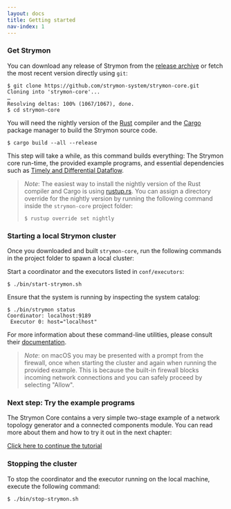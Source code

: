 ```yaml
---
layout: docs
title: Getting started
nav-index: 1
---
```


### Get Strymon

You can download any release of Strymon from the [release archive](/download) or
fetch the most recent version directly using `git`:

```terminal
$ git clone https://github.com/strymon-system/strymon-core.git
Cloning into 'strymon-core'...
…
Resolving deltas: 100% (1067/1067), done.
$ cd strymon-core
```

You will need the nightly version of the [Rust](https://www.rust-lang.org/en-US/)
compiler and the [Cargo](https://crates.io/) package manager to build the
Strymon source code.

```terminal
$ cargo build --all --release
```

This step will take a while, as this command builds everything: The Strymon core
run-time, the provided example programs, and essential dependencies such as
[Timely and Differential Dataflow](https://github.com/frankmcsherry/timely-dataflow).

> *Note*: The easiest way to install the nightly version of the Rust compiler
> and Cargo is using [rustup.rs](https://rustup.rs/). You can assign a directory override
> for the nightly version by running the following command
> inside the `strymon-core` project folder:
> ```terminal
> $ rustup override set nightly
> ```

### Starting a local Strymon cluster

Once you downloaded and built `strymon-core`, run the following commands in
the project folder to spawn a local cluster:

Start a coordinator and the executors listed in `conf/executors`:

```terminal
$ ./bin/start-strymon.sh
```

Ensure that the system is running by inspecting the system catalog:

```terminal
$ ./bin/strymon status
Coordinator: localhost:9189
 Executor 0: host="localhost"
```

For more information about these command-line utilities, please consult their
[documentation](command-line-interface).

> *Note*: on macOS you may be presented with a prompt from the firewall, once
> when starting the cluster and again when running the provided example.  This
> is because the built-in firewall blocks incoming network connections and you
> can safely proceed by selecting "Allow".

### Next step: Try the example programs

The Strymon Core contains a very simple two-stage example of a network topology
generator and a connected components module. You can read more about them
and how to try it out in the next chapter:

<a class="button" href="running-the-example">Click here to continue the tutorial</a>

### Stopping the cluster

To stop the coordinator and the executor running on the local machine,
execute the following command:

```terminal
$ ./bin/stop-strymon.sh
```
